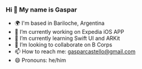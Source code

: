 ### Hi 👋 My name is Gaspar

- 🌍  I'm based in Bariloche, Argentina
- 🔭 I’m currently working on Expedia iOS APP
- 🌱 I’m currently learning Swift UI and ARKit
- 🤝 I’m looking to collaborate on B Corps
- 📫 How to reach me: gasparcastello@gmail.com
- 😄 Pronouns: he/him
